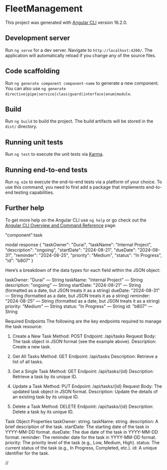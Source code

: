 # FleetManagement

This project was generated with [Angular CLI](https://github.com/angular/angular-cli) version 16.2.0.

## Development server

Run `ng serve` for a dev server. Navigate to `http://localhost:4200/`. The application will automatically reload if you change any of the source files.

## Code scaffolding

Run `ng generate component component-name` to generate a new component. You can also use `ng generate directive|pipe|service|class|guard|interface|enum|module`.

## Build

Run `ng build` to build the project. The build artifacts will be stored in the `dist/` directory.

## Running unit tests

Run `ng test` to execute the unit tests via [Karma](https://karma-runner.github.io).

## Running end-to-end tests

Run `ng e2e` to execute the end-to-end tests via a platform of your choice. To use this command, you need to first add a package that implements end-to-end testing capabilities.

## Further help

To get more help on the Angular CLI use `ng help` or go check out the [Angular CLI Overview and Command Reference](https://angular.io/cli) page.

"component":task

modal response
{
   "taskOwner": "Durai",
      "taskName": "Internal Project",
      "description": "ongoing",
      "startDate": "2024-08-21",
      "dueDate": "2024-08-31",
      "reminder": "2024-08-25",
      "priority": "Medium",
      "status": "In Progress",
      "id": "b807"
}


Here’s a breakdown of the data types for each field within the JSON object:

taskOwner: "Durai" — String
taskName: "Internal Project" — String
description: "ongoing" — String
startDate: "2024-08-21" — String (formatted as a date, but JSON treats it as a string)
dueDate: "2024-08-31" — String (formatted as a date, but JSON treats it as a string)
reminder: "2024-08-25" — String (formatted as a date, but JSON treats it as a string)
priority: "Medium" — String
status: "In Progress" — String
id: "b807" — String

Required Endpoints
The following are the key endpoints required to manage the task resource:

1. Create a New Task
Method: POST
Endpoint: /api/tasks
Request Body: The task object in JSON format (see the example above).
Description: Create a new task.

2. Get All Tasks
Method: GET
Endpoint: /api/tasks
Description: Retrieve a list of all tasks.

3. Get a Single Task
Method: GET
Endpoint: /api/tasks/{id}
Description: Retrieve a task by its unique ID.

4. Update a Task
Method: PUT
Endpoint: /api/tasks/{id}
Request Body: The updated task object in JSON format.
Description: Update the details of an existing task by its unique ID.

5. Delete a Task
Method: DELETE
Endpoint: /api/tasks/{id}
Description: Delete a task by its unique ID.

Task Object Properties
taskOwner: string.
taskName: string.
description: A brief description of the task.
startDate: The starting date of the task in YYYY-MM-DD format.
dueDate: The due date of the task in YYYY-MM-DD format.
reminder: The reminder date for the task in YYYY-MM-DD format.
priority: The priority level of the task (e.g., Low, Medium, High).
status: The current status of the task (e.g., In Progress, Completed, etc.).
id: A unique identifier for the task.

//